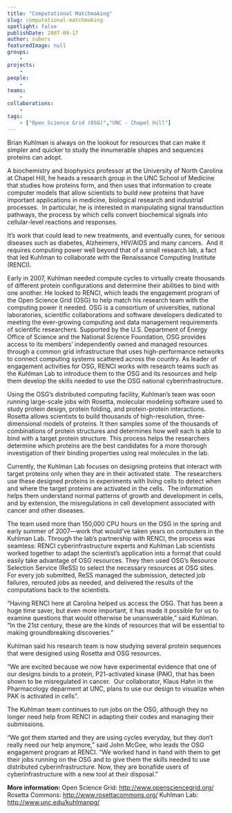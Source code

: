 ```yaml
---
title: "Computational Matchmaking"
slug: computational-matchmaking
spotlight: false
publishDate: 2007-09-17
author: subers
featuredImage: null
groups:
    - 
projects:
    - 
people:
    - 
teams: 
    - 
collaborations:
    - 
tags:
    - ["Open Science Grid (OSG)","UNC - Chapel Hill"]
---
```

Brian Kuhlman is always on the lookout for resources that can make it simpler and quicker to study the innumerable shapes and sequences proteins can adopt.<!--more-->

A biochemistry and biophysics professor at the University of North Carolina at Chapel Hill, he heads a research group in the UNC School of Medicine that studies how proteins form, and then uses that information to create computer models that allow scientists to build new proteins that have important applications in medicine, biological research and industrial processes.  In particular, he is interested in manipulating signal transduction pathways, the process by which cells convert biochemical signals into cellular-level reactions and responses.

It’s work that could lead to new treatments, and eventually cures, for serious diseases such as diabetes, Alzheimers, HIV/AIDS and many cancers.  And it requires computing power well beyond that of a small research lab, a fact that led Kuhlman to collaborate with the Renaissance Computing Institute (RENCI).

Early in 2007, Kuhlman needed compute cycles to virtually create thousands of different protein configurations and determine their abilities to bind with one another. He looked to RENCI, which leads the engagement program of the Open Science Grid (OSG) to help match his research team with the computing power it needed. OSG is a consortium of universities, national laboratories, scientific collaborations and software developers dedicated to meeting the ever-growing computing and data management requirements of scientific researchers. Supported by the U.S. Department of Energy Office of Science and the National Science Foundation, OSG provides access to its members’ independently owned and managed resources through a common grid infrastructure that uses high-performance networks to connect computing systems scattered across the country. As leader of  engagement activities for OSG, RENCI works with research teams such as the Kuhlman Lab to introduce them to the OSG and its resources and help them develop the skills needed to use the OSG national cyberinfrastructure.

Using the OSG’s distributed computing facility, Kuhlman’s team was soon running large-scale jobs with Rosetta, molecular modeling software used to study protein design, protein folding, and protein-protein interactions. Rosetta allows scientists to build thousands of high-resolution, three-dimensional models of proteins. It then samples some of the thousands of combinations of protein structures and determines how well each is able to bind with a target protein structure. This process helps the researchers determine which proteins are the best candidates for a more thorough investigation of their binding properties using real molecules in the lab.

Currently, the Kuhlman Lab focuses on designing proteins that interact with target proteins only when they are in their activated state.  The researchers use these designed proteins in experiments with living cells to detect when and where the target proteins are activated in the cells.  The information helps them understand normal patterns of growth and development in cells, and by extension, the misregulations in cell development associated with cancer and other diseases.

The team used more than 150,000 CPU hours on the OSG in the spring and early summer of 2007—work that would’ve taken years on computers in the Kuhlman Lab. Through the lab’s partnership with RENCI, the process was seamless: RENCI cyberinfrastructure experts and Kuhlman Lab scientists worked together to adapt the scientist’s application into a format that could easily take advantage of OSG resources. They then used OSG’s Resource Selection Service (ReSS) to select the necessary resources at OSG sites. For every job submitted, ReSS managed the submission, detected job failures, rerouted jobs as needed, and delivered the results of the computations back to the scientists.

“Having RENCI here at Carolina helped us access the OSG. That has been a huge time saver, but even more important, it has made it possible for us to examine questions that would otherwise be unanswerable,” said Kuhlman. “In the 21st century, these are the kinds of resources that will be essential to making groundbreaking discoveries.”

Kuhlman said his research team is now studying several  protein sequences that were designed using Rosetta and OSG resources.

“We are excited because we now have experimental evidence that one of our designs binds to a protein, P21-activated kinase (PAK), that has been  shown to be misregulated in cancer.  Our collaborator, Klaus Hahn in the Pharmacology deparment at UNC, plans to use our design to visualize when PAK is activated in cells”.

The Kuhlman team continues to run jobs on the OSG, although they no longer need help from RENCI in adapting their codes and managing their submissions.

“We got them started and they are using cycles everyday, but they don’t really need our help anymore,” said John McGee, who leads the OSG engagement program at RENCI. “We worked hand in hand with them to get their jobs running on the OSG and to give them the skills needed to use distributed cyberinfrastructure. Now, they are bonafide users of cyberinfrastructure with a new tool at their disposal.”

<strong>More information:</strong>
Open Science Grid: <a href="http://www.opensciencegrid.org/" target="_blank">http://www.opensciencegrid.org/</a>
Rosetta Commons: <a href="http://www.rosettacommons.org/" target="_blank">http://www.rosettacommons.org/</a>
Kuhlman Lab: <a href="http://www.unc.edu/kuhlmanpg/" target="_blank">http://www.unc.edu/kuhlmanpg/</a>
